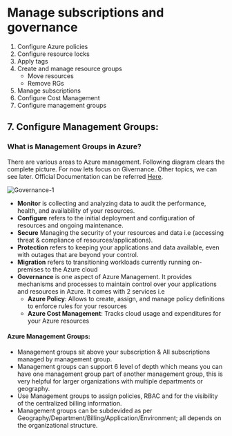 
# Manage subscriptions and governance
   1. Configure Azure policies
   2. Configure resource locks
   3. Apply tags
   4. Create and manage resource groups
      * Move resources
      * Remove RGs
   5. Manage subscriptions
   6. Configure Cost Management
   7. Configure management groups

## 7. Configure Management Groups:

### What is Management Groups in Azure?
   There are various areas to Azure management. Following diagram clears the complete picture. For now lets focus on Givernance. Other topics, we can see later. Official Documentation can be referred [Here](https://docs.microsoft.com/en-us/azure/governance/azure-management).
  
  ![Governance-1](https://user-images.githubusercontent.com/24938159/85433974-eb959680-b5a2-11ea-8785-3c760a5916a1.JPG)

   * **Monitor** is collecting and analyzing data to audit the performance, health, and availability of your resources.
   * **Configure** refers to the initial deployment and configuration of resources and ongoing maintenance.
   * **Secure** Managing the security of your resources and data i.e (accessing threat & compliance of resources/applications).
   * **Protection** refers to keeping your applications and data available, even with outages that are beyond your control.
   * **Migration** refers to transitioning workloads currently running on-premises to the Azure cloud
   * **Governance** is one aspect of Azure Management. It provides mechanisms and processes to maintain control over your applications and resources in Azure. It comes with 2 services i.e
      - **Azure Policy**: Allows to create, assign, and manage policy definitions to enforce rules for your resources
      - **Azure Cost Management**: Tracks cloud usage and expenditures for your Azure resources
      
#### Azure Management Groups:
   * Management groups sit above your subscription & All subscriptions managed by management group.
   * Management groups can support 6 level of depth which means you can have one management group part of another management group, this is very helpful for larger organizations with multiple departments or geography.
   * Use Management groups to assign policies, RBAC and for the visibility of the centralized billing information.
   * Management groups can be subdevided as per Geography/Department/Billing/Application/Environment; all depends on the organizational structure. 
   
   
   
   
   
   
   
   
   
   
